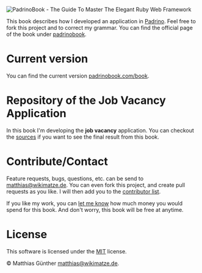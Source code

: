 ![PadrinoBook - The Guide To Master The Elegant Ruby Web Framework](https://raw.githubusercontent.com/wikimatze/padrinobook/master/images/logo.png "PadrinoBook - The Guide To Master The Elegant Ruby Web Framework")

This book describes how I developed an application in [Padrino](http://www.padrinorb.com/). Feel free to fork this project and to correct my grammar. You can find the official page of the book under [padrinobook](http://padrinobook.com/).


# Current version

You can find the current version [padrinobook.com/book](http://padrinobook.com/book).


# Repository of the Job Vacancy Application

In this book I'm developing the **job vacancy** application. You can checkout the [sources](https://github.com/wikimatze/job-vacancy) if you want to see the final result from this book.


# Contribute/Contact

Feature requests, bugs, questions, etc. can be send to <matthias@wikimatze.de>. You can even fork this project,
and create pull requests as you like. I will then add you to the [contributor list](http://leanpub.com/padrinobook).


If you like my work, you can [let me know](http://leanpub.com/padrinobook) how much money you would spend for this book. And
don't worry, this book will be free at anytime.


# License

This software is licensed under the [MIT](http://en.wikipedia.org/wiki/MIT_License) license.

© Matthias Günther <matthias@wikimatze.de>.

